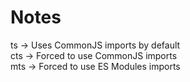 # Notes

ts -> Uses CommonJS imports by default
</br>
cts -> Forced to use CommonJS imports
</br>
mts -> Forced to use ES Modules imports
